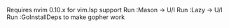 Requires nvim 0.10.x for vim.lsp support
Run :Mason -> U/I 
Run :Lazy -> U/I
Run :GoInstallDeps to make gopher work

